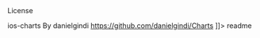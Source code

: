 <snippet>
  <content><![CDATA[
# Swift_Charts
Personal playground using ios-charts.


## License
ios-charts By danielgindi https://github.com/danielgindi/Charts
]]></content>
  <tabTrigger>readme</tabTrigger>
</snippet>

